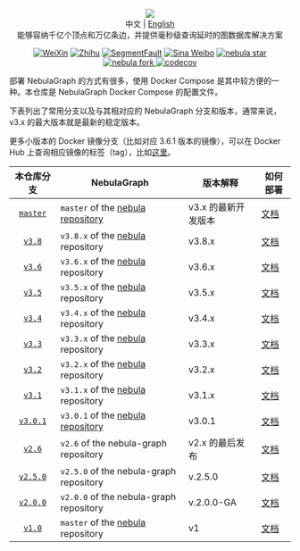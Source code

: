 <p align="center">
  <img src="https://nebula-website-cn.oss-cn-hangzhou.aliyuncs.com/nebula-website/images/nebulagraph-logo.png"/>
  <br>中文 | <a href="README.md">English</a>
  <br>能够容纳千亿个顶点和万亿条边，并提供毫秒级查询延时的图数据库解决方案<br>
</p>

<p align="center">
  <a href="https://user-images.githubusercontent.com/38887077/67449282-4362b300-f64c-11e9-878f-7efc373e5e55.jpg"><img src="https://img.shields.io/badge/WeChat-%E5%BE%AE%E4%BF%A1-brightgreen" alt="WeiXin"></a>
  <a href="https://www.zhihu.com/org/nebulagraph/activities"><img src="https://img.shields.io/badge/Zhihu-%E7%9F%A5%E4%B9%8E-blue" alt="Zhihu"></a>
  <a href="https://segmentfault.com/t/nebula"><img src="https://img.shields.io/badge/SegmentFault-%E6%80%9D%E5%90%A6-green" alt="SegmentFault"></a>
  <a href="https://weibo.com/p/1006067122684542/home?from=page_100606&mod=TAB#place"><img src="https://img.shields.io/badge/Weibo-%E5%BE%AE%E5%8D%9A-red" alt="Sina Weibo"></a>
  <a href="http://githubbadges.com/star.svg?user=vesoft-inc&repo=nebula&style=default">
    <img src="http://githubbadges.com/star.svg?user=vesoft-inc&repo=nebula&style=default" alt="nebula star"/>
  </a>
  <a href="http://githubbadges.com/fork.svg?user=vesoft-inc&repo=nebula&style=default">
    <img src="http://githubbadges.com/fork.svg?user=vesoft-inc&repo=nebula&style=default" alt="nebula fork"/>
  </a>
  <a href="https://codecov.io/gh/vesoft-inc/nebula">
    <img src="https://codecov.io/gh/vesoft-inc/nebula/branch/master/graph/badge.svg" alt="codecov"/>
  </a>
</p>

部署 NebulaGraph 的方式有很多，使用 Docker Compose 是其中较方便的一种。本仓库是 NebulaGraph Docker Compose 的配置文件。

下表列出了常用分支以及与其相对应的 NebulaGraph 分支和版本，通常来说，v3.x 的最大版本就是最新的稳定版本。

更多小版本的 Docker 镜像分支（比如对应 3.6.1 版本的镜像），可以在 Docker Hub 上查询相应镜像的标签（tag），比如[这里](https://hub.docker.com/r/vesoft/nebula-graphd/tags)。

|                          本仓库分支                          | NebulaGraph                                                  | 版本解释            | 如何部署                                                     |
| :----------------------------------------------------------: | ------------------------------------------------------------ | ------------------- | ------------------------------------------------------------ |
| [`master`](https://github.com/vesoft-inc/nebula-docker-compose/tree/master) | `master` of the [nebula repository](https://github.com/vesoft-inc/nebula) | v3.x 的最新开发版本 | [文档](https://docs.nebula-graph.io/2.0/2.quick-start/2.deploy-nebula-graph-with-docker-compose/) |
| [`v3.8`](https://github.com/vesoft-inc/nebula-docker-compose/tree/v3.8.0) | `v3.8.x` of the [nebula](https://github.com/vesoft-inc/nebula) repository | v3.8.x              | [文档](https://docs.nebula-graph.io/2.0/2.quick-start/2.deploy-nebula-graph-with-docker-compose/) |
| [`v3.6`](https://github.com/vesoft-inc/nebula-docker-compose/tree/v3.6.0) | `v3.6.x` of the [nebula](https://github.com/vesoft-inc/nebula) repository | v3.6.x              | [文档](https://docs.nebula-graph.io/2.0/2.quick-start/2.deploy-nebula-graph-with-docker-compose/) |
| [`v3.5`](https://github.com/vesoft-inc/nebula-docker-compose/tree/v3.5.0) | `v3.5.x` of the [nebula](https://github.com/vesoft-inc/nebula) repository | v3.5.x              | [文档](https://docs.nebula-graph.io/2.0/2.quick-start/2.deploy-nebula-graph-with-docker-compose/) |
| [`v3.4`](https://github.com/vesoft-inc/nebula-docker-compose/tree/v3.4.0) | `v3.4.x` of the [nebula](https://github.com/vesoft-inc/nebula) repository | v3.4.x              | [文档](https://docs.nebula-graph.io/2.0/2.quick-start/2.deploy-nebula-graph-with-docker-compose/) |
| [`v3.3`](https://github.com/vesoft-inc/nebula-docker-compose/tree/v3.3.0) | `v3.3.x` of the [nebula](https://github.com/vesoft-inc/nebula) repository | v3.3.x              | [文档](https://docs.nebula-graph.io/2.0/2.quick-start/2.deploy-nebula-graph-with-docker-compose/) |
| [`v3.2`](https://github.com/vesoft-inc/nebula-docker-compose/tree/v3.2.0) | `v3.2.x` of the [nebula](https://github.com/vesoft-inc/nebula) repository | v3.2.x              | [文档](https://docs.nebula-graph.io/2.0/2.quick-start/2.deploy-nebula-graph-with-docker-compose/) |
| [`v3.1`](https://github.com/vesoft-inc/nebula-docker-compose/tree/v3.1.0) | `v3.1.x` of the [nebula](https://github.com/vesoft-inc/nebula) repository | v3.1.x              | [文档](https://docs.nebula-graph.io/2.0/2.quick-start/2.deploy-nebula-graph-with-docker-compose/) |
| [`v3.0.1`](https://github.com/vesoft-inc/nebula-docker-compose/tree/v3.0.1) | `v3.0.1` of the [nebula repository](https://github.com/vesoft-inc/nebula) | v3.0.1              | [文档](https://docs.nebula-graph.io/2.0/2.quick-start/2.deploy-nebula-graph-with-docker-compose/) |
| [`v2.6`](https://github.com/vesoft-inc/nebula-docker-compose/tree/v2.6) | `v2.6` of the nebula-graph repository                        | v2.x 的最后发布     | [文档](https://github.com/vesoft-inc/nebula-docker-compose/blob/v2.6/README.md) |
| [`v2.5.0`](https://github.com/vesoft-inc/nebula-docker-compose/tree/v2.5.0) | `v2.5.0` of the nebula-graph repository                      | v.2.5.0             | [文档](https://github.com/vesoft-inc/nebula-docker-compose/blob/v2.5.0/README.md) |
| [`v2.0.0`](https://github.com/vesoft-inc/nebula-docker-compose/tree/v2.0.0) | `v2.0.0` of the nebula-graph repository                      | v.2.0.0-GA          | [文档](https://github.com/vesoft-inc/nebula-docker-compose/blob/v2.0.0/README.md) |
| [`v1.0`](https://github.com/vesoft-inc/nebula-docker-compose/tree/v1.0) | `master` of the [nebula](https://github.com/vesoft-inc/nebula) repository | v1                  | [文档](https://github.com/vesoft-inc/nebula-docker-compose/blob/v1.0/README.md) |
